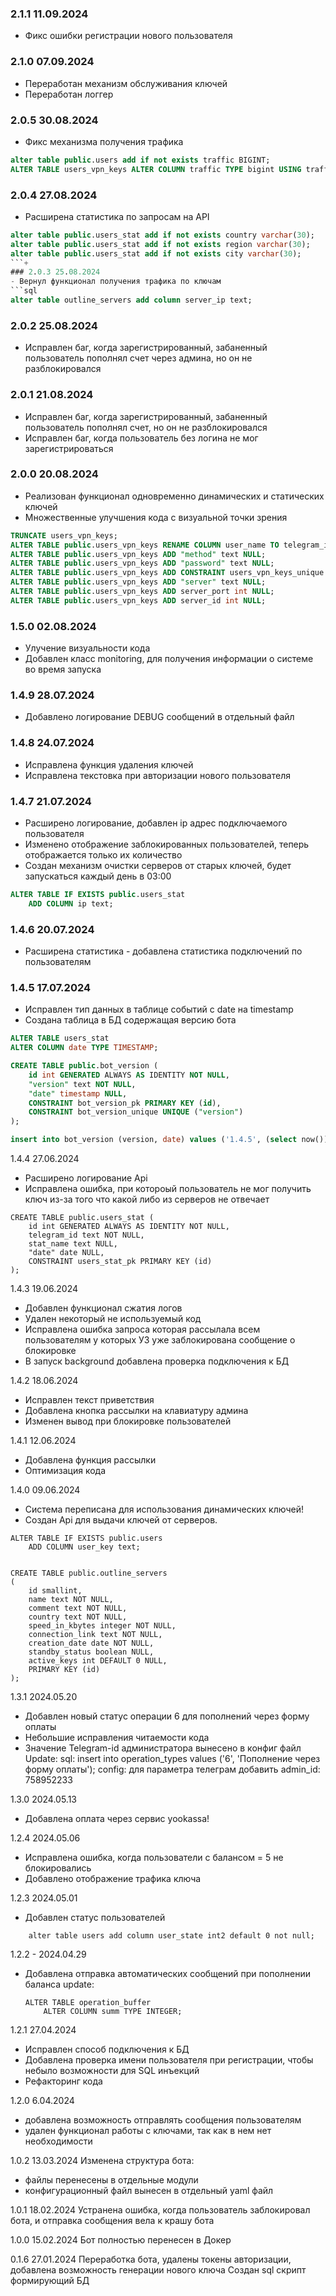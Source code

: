### 2.1.1 11.09.2024
- Фикс ошибки регистрации нового пользователя

### 2.1.0 07.09.2024
- Переработан механизм обслуживания ключей
- Переработан логгер

### 2.0.5 30.08.2024
- Фикс механизма получения трафика
```sql
alter table public.users add if not exists traffic BIGINT;
ALTER TABLE users_vpn_keys ALTER COLUMN traffic TYPE bigint USING traffic::bigint;
```

### 2.0.4 27.08.2024
- Расширена статистика по запросам на API
```sql
alter table public.users_stat add if not exists country varchar(30);
alter table public.users_stat add if not exists region varchar(30);
alter table public.users_stat add if not exists city varchar(30);
```+
### 2.0.3 25.08.2024
- Вернул функционал получения трафика по ключам
```sql
alter table outline_servers add column server_ip text;
```

### 2.0.2 25.08.2024
- Исправлен баг, когда зарегистрированный, забаненный пользователь пополнял счет через админа, но он не разблокировался

### 2.0.1 21.08.2024
- Исправлен баг, когда зарегистрированный, забаненный пользователь пополнял счет, но он не разблокировался
- Исправлен баг, когда пользователь без логина не мог зарегистрироваться

### 2.0.0 20.08.2024
- Реализован функционал одновременно динамических и статических ключей
- Множественные улучшения кода с визуальной точки зрения

```sql
TRUNCATE users_vpn_keys;
ALTER TABLE public.users_vpn_keys RENAME COLUMN user_name TO telegram_id;
ALTER TABLE public.users_vpn_keys ADD "method" text NULL;
ALTER TABLE public.users_vpn_keys ADD "password" text NULL;
ALTER TABLE public.users_vpn_keys ADD CONSTRAINT users_vpn_keys_unique UNIQUE ("password");
ALTER TABLE public.users_vpn_keys ADD "server" text NULL;
ALTER TABLE public.users_vpn_keys ADD server_port int NULL;
ALTER TABLE public.users_vpn_keys ADD server_id int NULL;

```

### 1.5.0 02.08.2024
- Улучение визуальности кода
- Добавлен класс monitoring, для получения информации о системе во время запуска

### 1.4.9 28.07.2024
- Добавлено логирование DEBUG сообщений в отдельный файл

### 1.4.8 24.07.2024
- Исправлена функция удаления ключей
- Исправлена текстовка при авторизации нового пользователя

### 1.4.7 21.07.2024
- Расширено логирование, добавлен ip адрес подключаемого пользователя
- Изменено отображение заблокированных пользователей, теперь отображается только их количество
- Создан механизм очистки серверов от старых ключей, будет запускаться каждый день в 03:00

```sql
ALTER TABLE IF EXISTS public.users_stat
    ADD COLUMN ip text;
```

### 1.4.6 20.07.2024
- Расширена статистика - добавлена статистика подключений по пользователям

### 1.4.5 17.07.2024
- Исправлен тип данных в таблице событий с date на timestamp
- Создана таблица в БД содержащая версию бота

```sql
ALTER TABLE users_stat
ALTER COLUMN date TYPE TIMESTAMP;

CREATE TABLE public.bot_version (
	id int GENERATED ALWAYS AS IDENTITY NOT NULL,
	"version" text NOT NULL,
	"date" timestamp NULL,
	CONSTRAINT bot_version_pk PRIMARY KEY (id),
	CONSTRAINT bot_version_unique UNIQUE ("version")
);

insert into bot_version (version, date) values ('1.4.5', (select now()));
```

1.4.4 27.06.2024
- Расширено логирование Api
- Исправлена ошибка, при котороый пользователь не мог получить ключ из-за того что какой либо из серверов не отвечает

```
CREATE TABLE public.users_stat (
	id int GENERATED ALWAYS AS IDENTITY NOT NULL,
	telegram_id text NOT NULL,
	stat_name text NULL,
	"date" date NULL,
	CONSTRAINT users_stat_pk PRIMARY KEY (id)
);
```

1.4.3 19.06.2024
- Добавлен функционал сжатия логов
- Удален некоторый не используемый код
- Исправлена ошибка запроса которая рассылала всем пользователям у которых УЗ уже заблокирована сообщение о блокировке
- В запуск background добавлена проверка подключения к БД


1.4.2 18.06.2024
- Исправлен текст приветствия
- Добавлена кнопка рассылки на клавиатуру админа
- Изменен вывод при блокировке пользователей

1.4.1 12.06.2024
- Добавлена функция рассылки
- Оптимизация кода

1.4.0 09.06.2024
- Система переписана для использования динамических ключей!
- Создан Api для выдачи ключей от серверов.

```
ALTER TABLE IF EXISTS public.users
    ADD COLUMN user_key text;


CREATE TABLE public.outline_servers
(
    id smallint,
    name text NOT NULL,
    comment text NOT NULL,
    country text NOT NULL,
    speed_in_kbytes integer NOT NULL,
    connection_link text NOT NULL,
    creation_date date NOT NULL,
    standby_status boolean NULL,
    active_keys int DEFAULT 0 NULL,
    PRIMARY KEY (id)
);
```
1.3.1 2024.05.20
- Добавлен новый статус операции 6 для пополнений через форму оплаты
- Небольшие исправления читаемости кода
- Значение Telegram-id администратора вынесено в конфиг файл
Update:
sql: insert into operation_types values ('6', 'Пополнение через форму оплаты');
config: для параметра телеграм добавить   admin_id: 758952233

1.3.0 2024.05.13
- Добавлена оплата через сервис yookassa!

1.2.4 2024.05.06
- Исправлена ошибка, когда пользователи с балансом = 5 не блокировались
- Добавлено отображение трафика ключа

1.2.3 2024.05.01
- Добавлен статус пользователей
```
    alter table users add column user_state int2 default 0 not null;
```

1.2.2 - 2024.04.29
- Добавлена отправка автоматических сообщений при пополнении баланса
update:
    ```
    ALTER TABLE operation_buffer
        ALTER COLUMN summ TYPE INTEGER;

    ```
1.2.1 27.04.2024
- Исправлен способ подключения к БД
- Добавлена проверка имени пользователя при регистрации, чтобы небыло возможности для SQL инъекций
- Рефакторинг кода

1.2.0 6.04.2024
- добавлена возможность отправлять сообщения пользователям
- удален функционал работы с ключами, так как в нем нет необходимости

1.0.2 13.03.2024
Изменена структура бота:
- файлы перенесены в отдельные модули
- конфигурационный файл вынесен в отдельный yaml файл

1.0.1 18.02.2024
Устранена ошибка, когда пользователь заблокировал бота, и отправка сообщения вела к крашу бота 

1.0.0 15.02.2024
Бот полностью перенесен в Докер


0.1.6 27.01.2024
Переработка бота, удалены токены авторизации, добавлена возможность генерации нового ключа
Создан sql скрипт формирующий БД